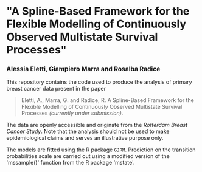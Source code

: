 # "A Spline-Based Framework for the Flexible Modelling of Continuously Observed Multistate Survival Processes"

### Alessia Eletti, Giampiero Marra and Rosalba Radice

This repository contains the code used to produce the analysis of primary breast cancer data present in the paper 

> Eletti, A., Marra, G. and Radice, R. A Spline-Based Framework for the Flexible Modelling of Continuously Observed Multistate Survival Processes *(currently under submission)*.

The data are openly accessible and originate from the *Rotterdam Breast Cancer Study*. Note that the analysis should not be used to make epidemiological claims and serves an illustrative purpose only. 

The models are fitted using the R package `GJRM`. Prediction on the transition probabilities scale are carried out using a modified version of the 'mssample()' function from the R package 'mstate'.
